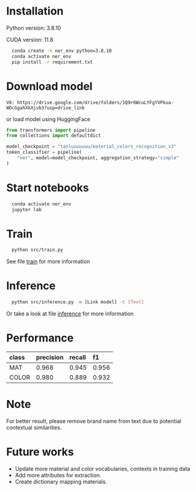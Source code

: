 # Installation
Python version: 3.8.10

CUDA version: 11.8
```bash
  conda create -n ner_env python=3.8.10 
  conda activate ner_env
  pip install -r requirement.txt
```

# Download model
```
V6: https://drive.google.com/drive/folders/1Q9r6WcuLYFgYVPkua-WDcGgahXkXjvb3?usp=drive_link
```
or load model using HuggingFace
```python
from transformers import pipeline
from collections import defaultdict

model_checkpoint = "tanluuuuuuu/material_colors_recognition_v3"
token_classifier = pipeline(
    "ner", model=model_checkpoint, aggregation_strategy="simple"
)
```
# Start notebooks
```bash
  conda activate ner_env
  jupyter lab
```

# Train
```bash
  python src/train.py
```
See file [train](./notebooks/train.ipynb) for more information

# Inference
```bash
  python src/inference.py -m [Link model] -t [Text]
```
Or take a look at file [inference](./notebooks/inference.ipynb) for more information

# Performance 
| class     | precision| recall   |f1     |
| :-------- | :------- | :------- |:------|
| MAT       | 0.968    | 0.945    | 0.956 |
| COLOR     | 0.980    | 0.889    | 0.932 |

# Note
For better result, please remove brand name from text due to  potential contextual similarities.

# Future works
- Update more material and color vocabularies, contexts in training data
- Add more attributes for extraction.
- Create dictionary mapping materials.
